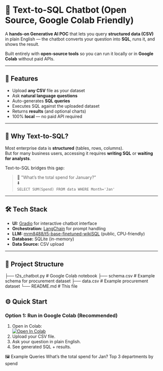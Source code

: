# 🧠 Text-to-SQL Chatbot (Open Source, Google Colab Friendly)

A **hands-on Generative AI POC** that lets you query **structured data (CSV)** in plain English — the chatbot converts your question into **SQL**, runs it, and shows the result.

Built entirely with **open-source tools** so you can run it locally or in **Google Colab** without paid APIs.

---

## 🚀 Features
- Upload **any CSV** file as your dataset
- Ask **natural language questions**
- Auto-generates **SQL queries**
- Executes SQL against the uploaded dataset
- Returns **results** (and optional charts)
- 100% **local** — no paid API required

---

## 📌 Why Text-to-SQL?
Most enterprise data is **structured** (tables, rows, columns).  
But for many business users, accessing it requires **writing SQL** or **waiting for analysts**.

Text-to-SQL bridges this gap:
> 💬 "What’s the total spend for January?"  
> ⬇️  
> `SELECT SUM(Spend) FROM data WHERE Month='Jan'`

---

## 🛠️ Tech Stack
- **UI:** [Gradio](https://gradio.app/) for interactive chatbot interface
- **Orchestration:** [LangChain](https://www.langchain.com/) for prompt handling
- **LLM:** [mrm8488/t5-base-finetuned-wikiSQL](https://huggingface.co/mrm8488/t5-base-finetuned-wikiSQL) (public, CPU-friendly)
- **Database:** SQLite (in-memory)
- **Data Source:** CSV upload

---

## 📂 Project Structure
├── t2s_chatbot.py # Google Colab notebook
├── schema.csv # Example schema for procurement dataset
├── data.csv # Example procurement dataset
└── README.md # This file

## ⚙️ Quick Start

### **Option 1: Run in Google Colab (Recommended)**
1. Open in Colab:  
   [![Open In Colab](https://colab.research.google.com/assets/colab-badge.svg)](https://colab.research.google.com/github/YOUR_USERNAME/text2sql-poc/blob/main/text2sql_chatbot.ipynb)
2. Upload your CSV file.
3. Ask your question in plain English.
4. See generated SQL + results.

🖼️ Example Queries
What’s the total spend for Jan?
Top 3 departments by spend
